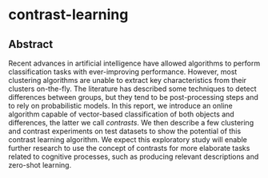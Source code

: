 # contrast-learning

## Abstract

Recent advances in artificial intelligence have allowed algorithms to perform classification tasks with ever-improving performance. However, most clustering algorithms are unable to extract key characteristics from their clusters on-the-fly. The literature has described some techniques to detect differences between groups, but they tend to be post-processing steps and to rely on probabilistic models. In this report, we introduce an online algorithm capable of vector-based classification of both objects and differences, the latter we call *contrasts*. We then describe a few clustering and contrast experiments on test datasets to show the potential of this contrast learning algorithm. We expect this exploratory study will enable further research to use the concept of contrasts for more elaborate tasks related to cognitive processes, such as producing relevant descriptions and zero-shot learning.

